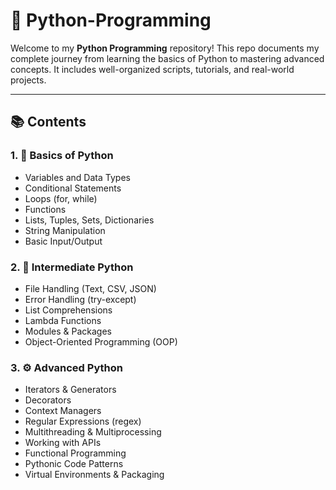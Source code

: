 # 🐍 Python-Programming

Welcome to my **Python Programming** repository! This repo documents my complete journey from learning the basics of Python to mastering advanced concepts. It includes well-organized scripts, tutorials, and real-world projects.

---

## 📚 Contents

### 1. 🚀 Basics of Python
- Variables and Data Types
- Conditional Statements
- Loops (for, while)
- Functions
- Lists, Tuples, Sets, Dictionaries
- String Manipulation
- Basic Input/Output

### 2. 🧠 Intermediate Python
- File Handling (Text, CSV, JSON)
- Error Handling (try-except)
- List Comprehensions
- Lambda Functions
- Modules & Packages
- Object-Oriented Programming (OOP)

### 3. ⚙️ Advanced Python
- Iterators & Generators
- Decorators
- Context Managers
- Regular Expressions (regex)
- Multithreading & Multiprocessing
- Working with APIs
- Functional Programming
- Pythonic Code Patterns
- Virtual Environments & Packaging

